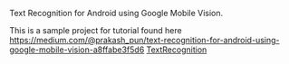 
Text Recognition for Android using Google Mobile Vision.

This is a sample project for tutorial found here
https://medium.com/@prakash_pun/text-recognition-for-android-using-google-mobile-vision-a8ffabe3f5d6
[TextRecognition](https://medium.com/@prakash_pun/text-recognition-for-android-using-google-mobile-vision-a8ffabe3f5d6)
